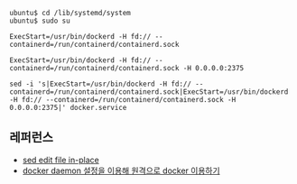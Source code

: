 
```
ubuntu$ cd /lib/systemd/system
ubuntu$ sudo su
```
```
ExecStart=/usr/bin/dockerd -H fd:// --containerd=/run/containerd/containerd.sock
```
```
ExecStart=/usr/bin/dockerd -H fd:// --containerd=/run/containerd/containerd.sock -H 0.0.0.0:2375
```

```
sed -i 's|ExecStart=/usr/bin/dockerd -H fd:// --containerd=/run/containerd/containerd.sock|ExecStart=/usr/bin/dockerd -H fd:// --containerd=/run/containerd/containerd.sock -H 0.0.0.0:2375|' docker.service
```


## 레퍼런스 ##

* [sed edit file in-place](https://stackoverflow.com/questions/12696125/sed-edit-file-in-place)
* [docker daemon 설정을 이용해 원격으로 docker 이용하기](https://senticoding.tistory.com/94)
